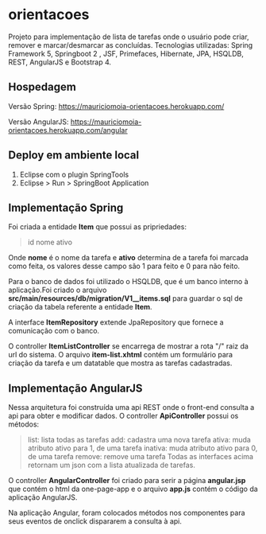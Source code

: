 # orientacoes
Projeto para implementação de lista de tarefas onde o usuário pode criar, remover e marcar/desmarcar as concluídas.
Tecnologias utilizadas: Spring Framework 5, Springboot 2 , JSF,
 Primefaces, Hibernate, JPA, HSQLDB, REST, AngularJS e Bootstrap 4.

## Hospedagem
Versão Spring:
https://mauriciomoia-orientacoes.herokuapp.com/

Versão AngularJS:
https://mauriciomoia-orientacoes.herokuapp.com/angular

## Deploy em ambiente local
1. Eclipse com o plugin SpringTools
2. Eclipse > Run > SpringBoot Application

## Implementação Spring

Foi criada a entidade **Item** que possui as pripriedades:
>id
>nome
>ativo

Onde **nome** é o nome da tarefa e **ativo** determina de a tarefa foi marcada como feita, os valores desse campo são 1 para feito e 0 para não feito.

Para o banco de dados foi utilizado o HSQLDB, que é um banco interno à aplicação.Foi criado o arquivo **src/main/resources/db/migration/V1__items.sql** para guardar o sql de criação da tabela referente a entidade **Item**.

A interface **ItemRepository** extende JpaRepository que fornece a comunicação com o banco.

O controller **ItemListController** se encarrega de mostrar a rota "/" raiz da url do sistema.
O arquivo **item-list.xhtml** contém um formulário para criação da tarefa e um datatable que mostra as tarefas cadastradas.

## Implementação AngularJS

Nessa arquitetura foi construída uma api REST onde o front-end consulta a api para obter e modificar dados.
O controller **ApiController** possui os métodos:
>list: lista todas as tarefas
>add: cadastra uma nova tarefa
>ativa: muda atributo ativo para 1, de uma tarefa
>inativa: muda atributo ativo para 0, de uma tarefa
>remove: remove uma tarefa
Todas as interfaces acima retornam um json com a lista atualizada de tarefas.

O controller **AngularController** foi criado para serir a página **angular.jsp** que contém o html da one-page-app e o arquivo **app.js** contém o código da aplicação AngularJS.

Na aplicação Angular, foram colocados métodos nos componentes para seus eventos de onclick dispararem a consulta à api.


